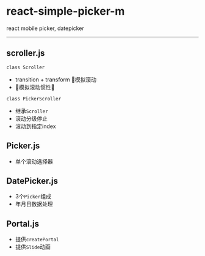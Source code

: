 # react-simple-picker-m
react mobile picker, datepicker



---
## scroller.js

`class Scroller`
* transition + transform 模拟滚动
* 模拟滚动惯性

`class PickerScroller`
* 继承`Scroller`
* 滚动分级停止
* 滚动到指定index

## Picker.js
* 单个滚动选择器

## DatePicker.js
* 3个`Picker`组成
* 年月日数据处理

## Portal.js
* 提供`createPortal`
* 提供`Slide`动画


